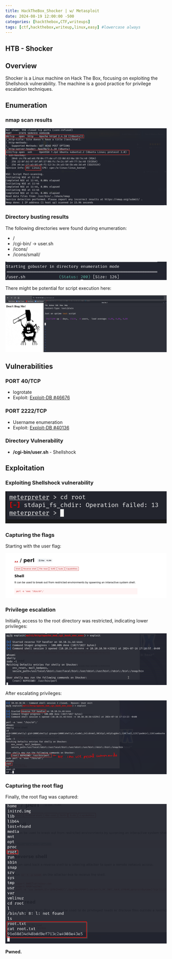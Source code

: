 ```yaml
---
title: HackTheBox_Shocker | w/ Metasploit
date: 2024-08-19 12:00:00 -500
categories: [hackthebox,CTF,writeups]
tags: [ctf,hackthebox,writeup,linux,easy] #lowercase always
---
```


## HTB - Shocker

## Overview

Shocker is a Linux machine on Hack The Box, focusing on exploiting the Shellshock vulnerability. The machine is a good practice for privilege escalation techniques.

## Enumeration

### nmap scan results

![Untitled](/assets/img/Shocker/1.png)

### Directory busting results

The following directories were found during enumeration:

- /
- /cgi-bin/  → user.sh
- /icons/
- /icons/small/

![Untitled](/assets/img/Shocker/2.png)

There might be potential for script execution here:

![Untitled](/assets/img/Shocker/3.png)

## Vulnerabilities

### PORT 40/TCP

- logrotate
- Exploit: [Exploit-DB #46676](/assets/img/Shocker/4.png)

### PORT 2222/TCP

- Username enumeration
- Exploit: [Exploit-DB #40136](/assets/img/Shocker/5.png)

### Directory Vulnerability

- **/cgi-bin/user.sh** - Shellshock

## Exploitation

### Exploiting Shellshock vulnerability

![Untitled](/assets/img/Shocker/6.png)

### Capturing the flags

Starting with the user flag:

![Untitled](/assets/img/Shocker/7.png)

### Privilege escalation

Initially, access to the root directory was restricted, indicating lower privileges:

![Untitled](/assets/img/Shocker/8.png)

After escalating privileges:

![Untitled](/assets/img/Shocker/9.png)


### Capturing the root flag

Finally, the root flag was captured:

![Untitled](/assets/img/Shocker/10.png)

**Pwned.**

